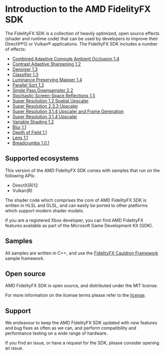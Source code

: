 <!-- @page page_getting-started_index Introduction to the MD FidelityFX SDK -->

<h1>Introduction to the AMD FidelityFX SDK</h1>

The FidelityFX SDK is a collection of heavily optimized, open source effects (shader and runtime code) that can be used by developers to improve their DirectX®12 or Vulkan® applications. The FidelityFX SDK includes a number of effects:

- [Combined Adaptive Compute Ambient Occlusion 1.4](../techniques/combined-adaptive-compute-ambient-occlusion.md)
- [Contrast Adaptive Sharpening 1.2](../techniques/contrast-adaptive-sharpening.md)
- [Denoiser 1.3](../techniques/denoiser.md)
- [Classifier 1.3](../techniques/classifier.md)
- [Luminance Preserving Mapper 1.4](../techniques/luminance-preserving-mapper.md)
- [Parallel Sort 1.3](../techniques/parallel-sort.md)
- [Single Pass Downsampler 2.2](../techniques/single-pass-downsampler.md)
- [Stochastic Screen-Space Reflections 1.5](../techniques/stochastic-screen-space-reflections.md)
- [Super Resolution 1.2 Spatial Upscaler](../techniques/super-resolution-spatial.md)
- [Super Resolution 2.3.3 Upscaler](../techniques/super-resolution-temporal.md)
- [Super Resolution 3.1.4 Upscaler and Frame Generation](../techniques/super-resolution-interpolation.md)
- [Super Resolution 3.1.4 Upscaler](../techniques/super-resolution-upscaler.md)
- [Variable Shading 1.2](../techniques/variable-shading.md)
- [Blur 1.1](../techniques/blur.md)
- [Depth of Field 1.1](../techniques/depth-of-field.md)
- [Lens 1.1](../techniques/lens.md)
- [Breadcrumbs 1.0.1](../techniques/breadcrumbs.md)

<h2>Supported ecosystems</h2>

This version of the AMD FidelityFX SDK comes with samples that run on the following APIs:

- DirectX(R)12
- Vulkan(R)

The shader code which comprises the core of AMD FidelityFX SDK is written in HLSL and GLSL, and can easily be ported to other platforms which support modern shader models.

If you are a registered Xbox developer, you can find AMD FidelityFX features available as part of the Microsoft Game Development Kit (GDK).

<h2>Samples</h2>

All samples are written in C++, and use the [FidelityFX Cauldron Framework](../../framework/cauldron) sample framework.

<h2>Open source</h2>

AMD FidelityFX SDK is open source, and distributed under the MIT license.

For more information on the license terms please refer to the [license](license.md).

<h2>Support</h2>

We endeavour to keep the AMD FidelityFX SDK updated with new features and bug fixes as often as we can, and perform compatibility and performance testing on a wide range of hardware.

If you find an issue, or have a request for the SDK, please consider opening an issue.

<!-- - @subpage page_getting-started_sdk-structure "SDK Structure" -->
<!-- - @subpage page_building-samples_index "Building the samples for the SDK" -->
<!-- - @subpage page_running-samples_index "Running the samples for the SDK" -->
<!-- - @subpage page_getting-started_naming-guidelines "FidelityFX naming guidelines for game applications" -->
<!-- - @subpage page_ffx-api "Introduction to FidelityFX API" -->
<!-- - @subpage page_migration "Migrating from FSR 3.0 to FSR 3.1" -->
